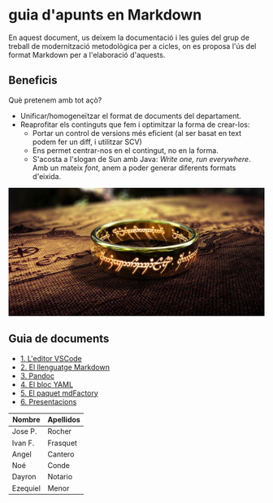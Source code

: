 # guia d'apunts en Markdown
   
En aquest document, us deixem la documentació i les guíes del grup de treball de modernització metodològica per a cicles, on es proposa l'ús del format Markdown per a l'elaboració d'aquests.

## Beneficis

Què pretenem amb tot açò?

- Unificar/homogeneïtzar el format de documents del departament.
- Reaprofitar els continguts que fem i optimitzar la forma de crear-los:
  - Portar un control de versions més eficient (al ser basat en text podem fer un diff, i utilitzar SCV)
  - Ens permet centrar-nos en el contingut, no en la forma.
  - S'acosta a l'slogan de Sun amb Java: _Write one, run everywhere_. Amb un mateix _font_, anem a poder generar diferents formats d'eixida.

![](img/anell.png)

## Guia de documents
     

* [1. L'editor VSCode](VSCode/VSCode.md)
* [2. El llenguatge Markdown](Markdown/Markdown.md)
* [3. Pandoc](Pandoc/IntroPandoc.md)
* [4. El bloc YAML](Pandoc/YAML.md)
* [5. El paquet mdFactory](mdFactory/mdfactory.md)
* [6. Presentacions](presentacions/guia.md)

|Nombre|Apellidos|
|------|---------|
|Jose P.|Rocher|
|Ivan F.|Frasquet|
|Angel |Cantero|
|Noé|Conde|
|Dayron|Notario|
|Ezequiel|Menor|

